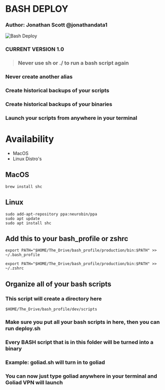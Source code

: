 # BASH DEPLOY
### Author: Jonathan Scott  @jonathandata1
![Bash Deploy](https://i.postimg.cc/853V3dGm/Untitled-design-Max-Quality-95.jpg)
### CURRENT VERSION 1.0

###
> ### Never use sh or ./ to run a bash script again
### Never create another alias
### Create historical backups of your scripts
### Create historical backups of your binaries
### Launch your scripts from anywhere in your terminal

# Availability
- MacOS
- Linux Distro's

## MacOS
```
brew install shc
```
## Linux
```
sudo add-apt-repository ppa:neurobin/ppa
sudo apt update
sudo apt install shc
```
## Add this to your bash_profile or zshrc
```
export PATH="$HOME/The_Drive/bash_profile/production/bin:$PATH" >> ~/.bash_profile
```
```
export PATH="$HOME/The_Drive/bash_profile/production/bin:$PATH" >> ~/.zshrc
```
## Organize all of your bash scripts

### This script will create a directory here
```
$HOME/The_Drive/bash_profile/dev/scripts
```
### Make sure you put all your bash scripts in here, then you can run deploy.sh
### Every BASH script that is in this folder will be turned into a binary

### Example: goliad.sh will turn in to goliad
### You can now just type goliad anywhere in your terminal and Goliad VPN will launch



